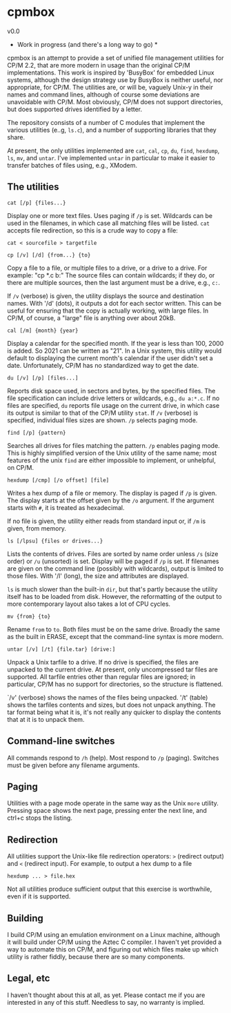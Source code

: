 # cpmbox

v0.0

* Work in progress (and there's a long way to go) *

cpmbox is an attempt to provide a set of unified file management
utilities for CP/M 2.2, that are more modern in usage 
than the original CP/M implementations. This work is inspired by
'BusyBox' for embedded Linux systems, although the design strategy
use by BusyBox is neither useful, nor appropriate, for CP/M.
The utilities are, or will be, vaguely Unix-y in their names and
command lines, although of course some deviations are unavoidable
with CP/M. Most obviously, CP/M does not support directories, but
does supported drives identified by a letter.

The repository consists of a number of C modules that implement
the various utilities (e..g, `ls.c`), and a number of supporting
libraries that they share.

At present, the only utilities implemented are `cat`, `cal`, 
`cp`, `du`, `find`, `hexdump`, `ls`,
`mv`, and `untar`. I've implemented `untar` in particular to make
it easier to transfer batches of files using, e.g., XModem.

## The utilities

`cat [/p] {files...}`

Display one or more text files. Uses paging if `/p` is set.  Wildcards can be
used in the filenames, in which case all matching files will be listed.
`cat` accepts file redirection, so this is a crude way to copy a file:

    cat < sourcefile > targetfile

`cp [/v] [/d] {from...} {to}` 

Copy a file to a file, or multiple files to a drive, or a drive to a drive. For
example: "cp \*.c b:" The source files can contain wildcards; if they do, or
there are multiple sources, then the last argument must be a drive, e.g., `c:`. 

If `/v` (verbose) is given, the utility displays the source and destination 
names.  With '/d' (dots), it outputs a dot for each sector written. 
This can be useful for ensuring that the copy is actually working, with
large files. In CP/M, of course, a "large" file is anything over about 20kB.

`cal [/m] {month} {year}`

Display a calendar for the specified month. If the year is less than
100, 2000 is added. So 2021 can be written as "21". In a Unix
system, this utility would default to displaying the current month's
calendar if the user didn't set a date. Unfortunately, CP/M has no 
standardized way to get the date. 

`du [/v] [/p] [files...]`

Reports disk space used, in sectors and bytes, by the specified
files. The file specification can include drive letters or
wildcards, e.g., `du a:*.c`. If no files are specified, `du` reports
file usage on the current drive, in which case its output is similar to 
that of the CP/M utility `stat`. If `/v` (verbose) is specified, 
individual files sizes are shown. `/p` selects paging mode. 

`find [/p] {pattern}`

Searches all drives for files matching the pattern. `/p` enables
paging mode. This is highly simplified version of the Unix utility
of the same name; most features of the unix `find` are either
impossible to implement, or unhelpful, on CP/M.

`hexdump [/cmp] [/o offset] [file]`

Writes a hex dump of a file or memory. The display is paged if `/p` is
given. The display starts at the offset given by the `/o` argument. 
If the argument starts with `#`, it is treated as hexadecimal. 

If no file is given, the utility either reads from standard input or,
if `/m` is given, from memory.

`ls [/lpsu] {files or drives...}`

Lists the contents of drives. Files are sorted by name order unless `/s` (size
order) or `/u` (unsorted) is set. Display will be paged if 
`/p` is set. If filenames
are given on the command line (possibly with wildcards), output is limited
to those files. With '/l' (long), the size and attributes are displayed.

`ls` is much slower than the built-in `dir`, but that's partly because
the utility itself has to be loaded from disk. However, the reformatting of
the output to more contemporary layout also takes a lot of CPU cycles.

`mv {from} {to}`

Rename `from` to `to`. Both files must be on the same drive. Broadly the
same as the built in ERASE, except that the command-line syntax is more
modern.

`untar [/v] [/t] {file.tar} [drive:]`

Unpack a Unix tarfile to a drive. If no drive is specified, the files are
unpacked to the current drive.  At present, only uncompressed tar files are
supported. All tarfile entries other than regular files are ignored; in
particular, CP/M has no support for directories, so the structure is flattened.

`/v' (verbose) shows the names of the files being unpacked. '/t' (table) shows
the tarfiles contents and sizes, but does not unpack anything. The tar format
being what it is, it's not really any quicker to display the contents 
that at it is to unpack them.

## Command-line switches

All commands respond to `/h` (help). Most respond to `/p` (paging).
Switches must be given before any filename arguments.

## Paging

Utilities with a page mode operate in the same way as the Unix
`more` utility. Pressing space shows the next page, pressing
enter the next line, and ctrl+c stops the listing.

## Redirection
All utilities support the Unix-like file redirection operators: `>` (redirect
output) and `<` (redirect input). For example, to output a hex dump to a 
file

    hexdump ... > file.hex

Not all utilities produce sufficient output that this exercise is worthwhile,
even if it is supported.

## Building

I build CP/M using an emulation environment on a Linux machine, 
although it will build under CP/M using the Aztec C compiler. 
I haven't yet provided a way to automate this on CP/M, and figuring
out which files make up which utility is rather fiddly, because there
are so many components. 

## Legal, etc 

I haven't thought about this at all, as yet. Please contact me if you
are interested in any of this stuff. Needless to say, no warranty
is implied.



